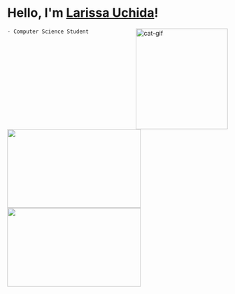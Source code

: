 # Hello, I'm <a href="https://larissa-uchida.github.io/larissauchida.github.io/">Larissa Uchida</a>!

<div style="display: inline_block">
  <img align="right" alt="cat-gif" height="230" width="210" src="https://i.pinimg.com/originals/03/a8/ff/03a8ff66062fd6b388e809553c633980.gif">
</div>

```
- Computer Science Student
```

<div style="display: inline_block">
  <img align="left" height="180" width="305" src="https://github-readme-stats-sigma-five.vercel.app/api?username=larissa-uchida&theme=dracula&show_icons=true">
  <img height="180" width="305" src="https://github-readme-stats-sigma-five.vercel.app/api/top-langs/?username=larissa-uchida&layout=compact&theme=dracula"/>
</div>






